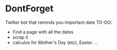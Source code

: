 DontForget
==========

Twitter bot that reminds you important date
TO-DO:
+ Find a page with all the dates
+ scrap it
+ calculus for Mother's Day (etc), Easter …
